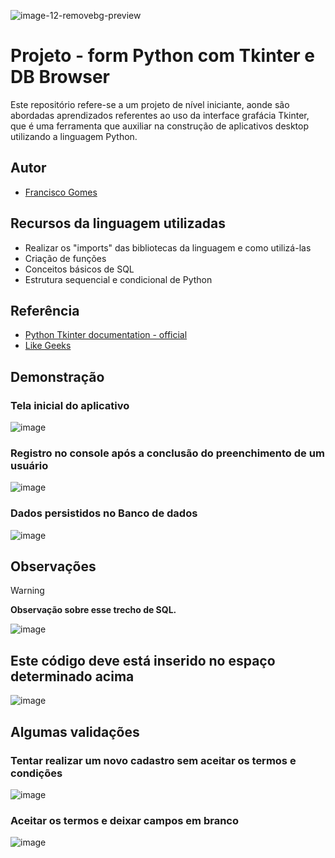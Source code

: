 ![image-12-removebg-preview](https://github.com/user-attachments/assets/862ec222-6af5-4bd2-97d2-af1a77efdbaf)

# Projeto - form Python com Tkinter e DB Browser

Este repositório refere-se a um projeto de nível iniciante, aonde são abordadas aprendizados referentes ao uso da interface grafácia Tkinter, que é uma ferramenta que auxiliar na construção de aplicativos desktop utilizando a linguagem Python. 

## Autor

- [Francisco Gomes](https://www.linkedin.com/feed/)


## Recursos da linguagem utilizadas

- Realizar os "imports" das bibliotecas da linguagem e como utilizá-las
- Criação de funções
- Conceitos básicos de SQL
- Estrutura sequencial e condicional de Python
## Referência

 - [Python Tkinter documentation - official](https://docs.python.org/3/library/tkinter.html)
 - [Like Geeks](https://likegeeks.com/python-gui-examples-tkinter-tutorial/)

## Demonstração
### Tela inicial do aplicativo
![image](https://github.com/user-attachments/assets/95a2c526-3ad9-4188-b0ef-7269cce6c820)
### Registro no console após a conclusão do preenchimento de um usuário
![image](https://github.com/user-attachments/assets/2c6da90c-638f-4433-8c2d-51715606aba6)
### Dados persistidos no Banco de dados
![image](https://github.com/user-attachments/assets/12926e0d-daa2-4a4e-a8b2-a849b06ea00c)

## Observações
> [!WARNING]
> **Observação sobre esse trecho de SQL.**

![image](https://github.com/user-attachments/assets/470ba82f-5872-4fc0-a9c5-7af02b5ab8fa)
## Este código deve está inserido no espaço determinado acima
![image](https://github.com/user-attachments/assets/d84b061c-78e9-41df-aa68-34f67496649e)

## Algumas validações
### Tentar realizar um novo cadastro sem aceitar os termos e condições
![image](https://github.com/user-attachments/assets/c6a46b13-1a29-47fb-b43c-60eb807956ae)
### Aceitar os termos e deixar campos em branco
![image](https://github.com/user-attachments/assets/b0b69a48-2e81-485a-bb77-bfbc95656e2a)








